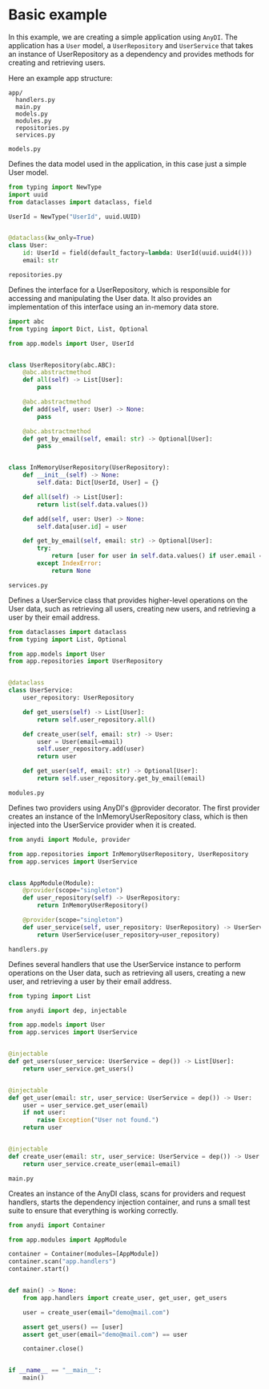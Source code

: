 # Basic example

In this example, we are creating a simple application using `AnyDI`. The application has a `User` model, a `UserRepository` and `UserService` that takes an instance of UserRepository as a dependency and provides methods for creating and retrieving users.

Here an example app structure:

```
app/
  handlers.py
  main.py
  models.py
  modules.py
  repositories.py
  services.py
```

`models.py`

Defines the data model used in the application, in this case just a simple User model.

```python
from typing import NewType
import uuid
from dataclasses import dataclass, field

UserId = NewType("UserId", uuid.UUID)


@dataclass(kw_only=True)
class User:
    id: UserId = field(default_factory=lambda: UserId(uuid.uuid4()))
    email: str
```

`repositories.py`

Defines the interface for a UserRepository, which is responsible for accessing and manipulating the User data. It also provides an implementation of this interface using an in-memory data store.

```python
import abc
from typing import Dict, List, Optional

from app.models import User, UserId


class UserRepository(abc.ABC):
    @abc.abstractmethod
    def all(self) -> List[User]:
        pass

    @abc.abstractmethod
    def add(self, user: User) -> None:
        pass

    @abc.abstractmethod
    def get_by_email(self, email: str) -> Optional[User]:
        pass


class InMemoryUserRepository(UserRepository):
    def __init__(self) -> None:
        self.data: Dict[UserId, User] = {}

    def all(self) -> List[User]:
        return list(self.data.values())

    def add(self, user: User) -> None:
        self.data[user.id] = user

    def get_by_email(self, email: str) -> Optional[User]:
        try:
            return [user for user in self.data.values() if user.email == email][0]
        except IndexError:
            return None
```

`services.py`

Defines a UserService class that provides higher-level operations on the User data, such as retrieving all users, creating new users, and retrieving a user by their email address.

```python
from dataclasses import dataclass
from typing import List, Optional

from app.models import User
from app.repositories import UserRepository


@dataclass
class UserService:
    user_repository: UserRepository

    def get_users(self) -> List[User]:
        return self.user_repository.all()

    def create_user(self, email: str) -> User:
        user = User(email=email)
        self.user_repository.add(user)
        return user

    def get_user(self, email: str) -> Optional[User]:
        return self.user_repository.get_by_email(email)
```

`modules.py`

Defines two providers using AnyDI's @provider decorator. The first provider creates an instance of the InMemoryUserRepository class, which is then injected into the UserService provider when it is created.

```python
from anydi import Module, provider

from app.repositories import InMemoryUserRepository, UserRepository
from app.services import UserService


class AppModule(Module):
    @provider(scope="singleton")
    def user_repository(self) -> UserRepository:
        return InMemoryUserRepository()

    @provider(scope="singleton")
    def user_service(self, user_repository: UserRepository) -> UserService:
        return UserService(user_repository=user_repository)
```

`handlers.py`

Defines several handlers that use the UserService instance to perform operations on the User data, such as retrieving all users, creating a new user, and retrieving a user by their email address.

```python
from typing import List

from anydi import dep, injectable

from app.models import User
from app.services import UserService


@injectable
def get_users(user_service: UserService = dep()) -> List[User]:
    return user_service.get_users()


@injectable
def get_user(email: str, user_service: UserService = dep()) -> User:
    user = user_service.get_user(email)
    if not user:
        raise Exception("User not found.")
    return user


@injectable
def create_user(email: str, user_service: UserService = dep()) -> User:
    return user_service.create_user(email=email)
```

`main.py`

Creates an instance of the AnyDI class, scans for providers and request handlers, starts the dependency injection container, and runs a small test suite to ensure that everything is working correctly.

```python
from anydi import Container

from app.modules import AppModule

container = Container(modules=[AppModule])
container.scan("app.handlers")
container.start()


def main() -> None:
    from app.handlers import create_user, get_user, get_users

    user = create_user(email="demo@mail.com")

    assert get_users() == [user]
    assert get_user(email="demo@mail.com") == user

    container.close()


if __name__ == "__main__":
    main()
```
